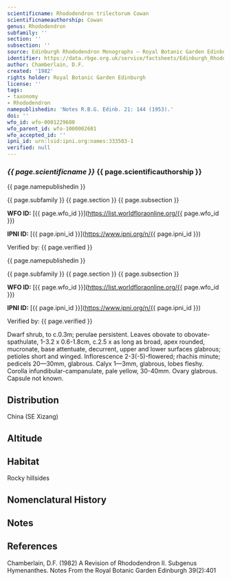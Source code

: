 ```yaml
---
scientificname: Rhododendron trilectorum Cowan
scientificnameauthorship: Cowan
genus: Rhododendron
subfamily: ''
section: ''
subsection: ''
source: Edinburgh Rhododendron Monographs – Royal Botanic Garden Edinburgh
identifier: https://data.rbge.org.uk/service/factsheets/Edinburgh_Rhododendron_Monographs.xhtml
author: Chamberlain, D.F.
created: '1982'
rights holder: Royal Botanic Garden Edinburgh
license: ''
tags:
- taxonomy
- Rhododendron
namepublishedin: 'Notes R.B.G. Edinb. 21: 144 (1953).'
doi: ''
wfo_id: wfo-0001229680
wfo_parent_id: wfo-1000002601
wfo_accepted_id: ''
ipni_id: urn:lsid:ipni.org:names:333503-1
verified: null
---
```

### _{{ page.scientificname }}_ {{ page.scientificauthorship }}
 {{ page.namepublishedin }}

{{ page.subfamily }} {{ page.section }} {{ page.subsection }}

**WFO ID:** [{{ page.wfo_id }}](https://list.worldfloraonline.org/{{ page.wfo_id }})

**IPNI ID:** [{{ page.ipni_id }}](https://www.ipni.org/n/{{ page.ipni_id }})

Verified by: {{ page.verified }}

 {{ page.namepublishedin }}

{{ page.subfamily }} {{ page.section }} {{ page.subsection }}

**WFO ID:** [{{ page.wfo_id }}](https://list.worldfloraonline.org/{{ page.wfo_id }})

**IPNI ID:** [{{ page.ipni_id }}](https://www.ipni.org/n/{{ page.ipni_id }})

Verified by: {{ page.verified }}



Dwarf shrub, to c.0.3m; perulae persistent. Leaves obovate to obovate-spathulate, 1-3.2 x 0.6-1.8cm, c.2.5 x as long as broad, apex rounded, mucronate, base attentuate, decurrent, upper and lower surfaces glabrous; petioles short and winged. Inflorescence 2-3(-5)-flowered; rhachis minute; pedicels 20—30mm, glabrous. Calyx 1—3mm, glabrous, lobes fleshy. Corolla infundibular-campanulate, pale yellow, 30-40mm. Ovary glabrous. Capsule not known.

## Distribution
China (SE Xizang)

## Altitude


## Habitat
Rocky hillsides

## Nomenclatural History

                       
## Notes


## References

Chamberlain, D.F. (1982) A Revision of Rhododendron II. Subgenus Hymenanthes. Notes From the Royal Botanic Garden Edinburgh 39(2):401
